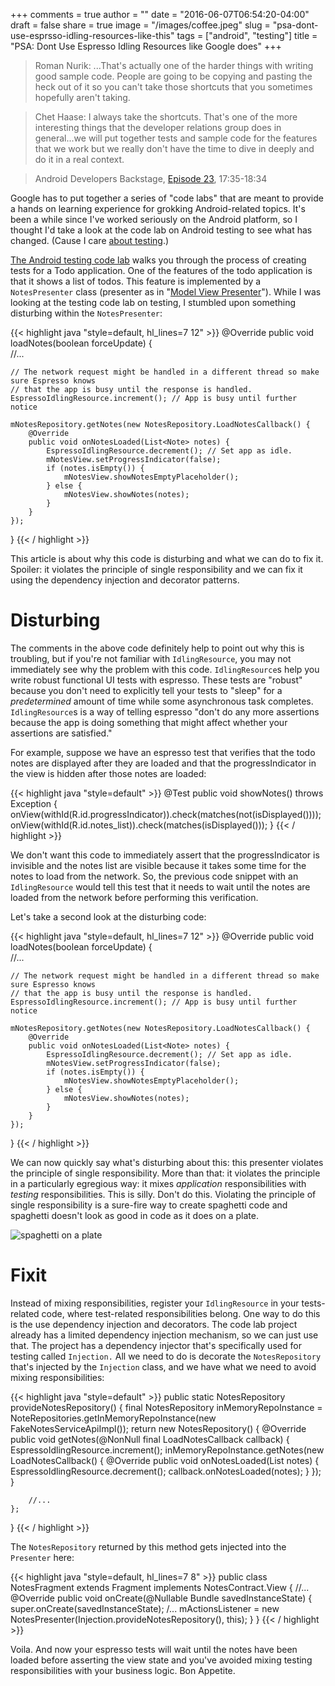+++
comments = true
author = ""
date = "2016-06-07T06:54:20-04:00"
draft = false
share = true
image = "/images/coffee.jpeg"
slug = "psa-dont-use-esprsso-idling-resources-like-this"
tags = ["android", "testing"]
title = "PSA: Dont Use Espresso Idling Resources like Google does"
+++

>Roman Nurik: ...That's actually one of the harder things with writing good sample code. People are going to be copying and pasting the heck out of it so you can't take those shortcuts that you sometimes hopefully aren't taking.

>Chet Haase: I always take the shortcuts. That's one of the more interesting things that the developer relations group does in general...we will put together tests and sample code for the features that we work but we really don't have the time to dive in deeply and do it in a real context.

>Android Developers Backstage, [Episode 23](http://androidbackstage.blogspot.com/2015/04/episode-24-roman-holiday.html), 17:35-18:34

Google has to put together a series of "code labs" that are meant to provide a hands on learning experience for grokking Android-related topics. It's been a while since I've worked seriously on the Android platform, so I thought I'd take a look at the code lab on Android testing to see what has changed. (Cause I care [about testing](http://www.philosophicalhacker.com/2015/04/10/against-android-unit-tests).)

[The Android testing code lab](https://codelabs.developers.google.com/codelabs/android-testing/index.html?index=..%2F..%2Findex#0) walks you through the process of creating tests for a Todo application. One of the features of the todo application is that it shows a list of todos. This feature is implemented by a `NotesPresenter` class (presenter as in "[Model View Presenter](https://en.wikipedia.org/wiki/Model%E2%80%93view%E2%80%93presenter)"). While I was looking at the testing code lab on testing, I stumbled upon something disturbing within the `NotesPresenter`:

{{< highlight java "style=default, hl_lines=7 12" >}}
@Override
public void loadNotes(boolean forceUpdate) {    
    //...

    // The network request might be handled in a different thread so make sure Espresso knows
    // that the app is busy until the response is handled.
    EspressoIdlingResource.increment(); // App is busy until further notice

    mNotesRepository.getNotes(new NotesRepository.LoadNotesCallback() {
        @Override
        public void onNotesLoaded(List<Note> notes) {
            EspressoIdlingResource.decrement(); // Set app as idle.
            mNotesView.setProgressIndicator(false);
            if (notes.isEmpty()) {
                mNotesView.showNotesEmptyPlaceholder();
            } else {
                mNotesView.showNotes(notes);
            }
        }
    });
}
{{< / highlight >}}

This article is about why this code is disturbing and what we can do to fix it. Spoiler: it violates the principle of single responsibility and we can fix it using the dependency injection and decorator patterns.

# Disturbing

The comments in the above code definitely help to point out why this is troubling, but if you're not familiar with `IdlingResource`, you may not immediately see why the problem with this code. `IdlingResource`s help you write robust functional UI tests with espresso. These tests are "robust" because you don't need to explicitly tell your tests to "sleep" for a *predetermined* amount of time while some asynchronous task completes. `IdlingResource`s is a way of telling espresso "don't do any more assertions because the app is doing something that might affect whether your assertions are satisfied."

For example, suppose we have an espresso test that verifies that the todo notes are displayed after they are loaded and that the progressIndicator in the view is hidden after those notes are loaded:

{{< highlight java "style=default" >}}
@Test
public void showNotes() throws Exception {
    onView(withId(R.id.progressIndicator)).check(matches(not(isDisplayed())));
    onView(withId(R.id.notes_list)).check(matches(isDisplayed()));
}
{{< / highlight >}}

We don't want this code to immediately assert that the progressIndicator is invisible and the notes list are visible because it takes some time for the notes to load from the network. So, the previous code snippet with an `IdlingResource` would tell this test that it needs to wait until the notes are loaded from the network before performing this verification.

Let's take a second look at the disturbing code:

{{< highlight java "style=default, hl_lines=7 12" >}}
@Override
public void loadNotes(boolean forceUpdate) {    
    //...

    // The network request might be handled in a different thread so make sure Espresso knows
    // that the app is busy until the response is handled.
    EspressoIdlingResource.increment(); // App is busy until further notice

    mNotesRepository.getNotes(new NotesRepository.LoadNotesCallback() {
        @Override
        public void onNotesLoaded(List<Note> notes) {
            EspressoIdlingResource.decrement(); // Set app as idle.
            mNotesView.setProgressIndicator(false);
            if (notes.isEmpty()) {
                mNotesView.showNotesEmptyPlaceholder();
            } else {
                mNotesView.showNotes(notes);
            }
        }
    });
}
{{< / highlight >}}

We can now quickly say what's disturbing about this: this presenter violates the principle of single responsibility. More than that: it violates the principle in a particularly egregious way: it mixes *application* responsibilities with *testing* responsibilities. This is silly. Don't do this. Violating the principle of single responsibility is a sure-fire way to create spaghetti code and spaghetti doesn't look as good in code as it does on a plate.

![spaghetti on a plate](/images/spaghetti.jpeg)

# Fixit

Instead of mixing responsibilities, register your `IdlingResource` in your tests-related code, where test-related responsibilities belong. One way to do this is the use dependency injection and decorators. The code lab project already has a limited dependency injection mechanism, so we can just use that. The project has a dependency injector that's specifically used for testing called `Injection.` All we need to do is decorate the `NotesRepository` that's injected by the `Injection` class, and we have what we need to avoid mixing responsibilities:

{{< highlight java "style=default" >}}
public static NotesRepository provideNotesRepository() {
    final NotesRepository inMemoryRepoInstance
      = NoteRepositories.getInMemoryRepoInstance(new FakeNotesServiceApiImpl());
    return new NotesRepository() {
        @Override
        public void getNotes(@NonNull final LoadNotesCallback callback) {
            EspressoIdlingResource.increment();
            inMemoryRepoInstance.getNotes(new LoadNotesCallback() {
                @Override
                public void onNotesLoaded(List<Note> notes) {
                    EspressoIdlingResource.decrement();
                    callback.onNotesLoaded(notes);
                }
            });
        }

        //...
    };
}
{{< / highlight >}}

The `NotesRepository` returned by this method gets injected into the `Presenter` here:

{{< highlight java "style=default, hl_lines=7 8" >}}
public class NotesFragment extends Fragment implements NotesContract.View {
    //...
    @Override
    public void onCreate(@Nullable Bundle savedInstanceState) {
        super.onCreate(savedInstanceState);
        /...
        mActionsListener
          = new NotesPresenter(Injection.provideNotesRepository(), this);
    }
}
{{< / highlight >}}

Voila. And now your espresso tests will wait until the notes have been loaded before asserting the view state and you've avoided mixing testing responsibilities with your business logic. Bon Appetite.
